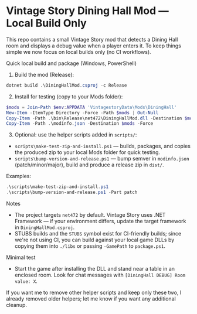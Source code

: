 # Vintage Story Dining Hall Mod — Local Build Only

This repo contains a small Vintage Story mod that detects a Dining Hall room and displays a debug value when a player enters it. To keep things simple we now focus on local builds only (no CI workflows).

Quick local build and package (Windows, PowerShell)

1) Build the mod (Release):

```powershell
dotnet build .\DiningHallMod.csproj -c Release
```

2) Install for testing (copy to your Mods folder):

```powershell
$mods = Join-Path $env:APPDATA 'VintagestoryData\Mods\DiningHall'
New-Item -ItemType Directory -Force -Path $mods | Out-Null
Copy-Item -Path .\bin\Release\net472\DiningHallMod.dll -Destination $mods -Force
Copy-Item -Path .\modinfo.json -Destination $mods -Force
```

3) Optional: use the helper scripts added in `scripts/`:

- `scripts\make-test-zip-and-install.ps1` — builds, packages, and copies the produced zip to your local Mods folder for quick testing.
- `scripts\bump-version-and-release.ps1` — bump semver in `modinfo.json` (patch/minor/major), build and produce a release zip in `dist/`.

Examples:

```powershell
.\scripts\make-test-zip-and-install.ps1
.\scripts\bump-version-and-release.ps1 -Part patch
```

Notes
- The project targets `net472` by default. Vintage Story uses .NET Framework — if your environment differs, update the target framework in `DiningHallMod.csproj`.
- STUBS builds and the `STUBS` symbol exist for CI-friendly builds; since we're not using CI, you can build against your local game DLLs by copying them into `./libs` or passing `-GamePath` to `package.ps1`.

Minimal test
- Start the game after installing the DLL and stand near a table in an enclosed room. Look for chat messages with `[DiningHall DEBUG] Room value: X`.

If you want me to remove other helper scripts and keep only these two, I already removed older helpers; let me know if you want any additional cleanup.

